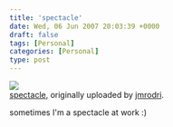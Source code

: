 ```yaml
---
title: 'spectacle'
date: Wed, 06 Jun 2007 20:03:39 +0000
draft: false
tags: [Personal]
categories: [Personal]
type: post
---
```


[![](http://farm2.static.flickr.com/1354/533534240_5c504ab99f.jpg)](http://www.flickr.com/photos/jmrodri/533534240/ "photo sharing")  
[spectacle](http://www.flickr.com/photos/jmrodri/533534240/), originally uploaded by [jmrodri](http://www.flickr.com/people/jmrodri/).

sometimes I'm a spectacle at work :)